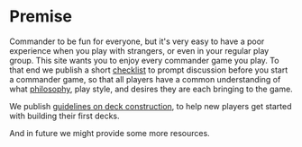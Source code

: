 Premise
====
Commander to be fun for everyone, but it's very easy to have a poor
experience when you play with strangers, or even in your regular play group.
This site wants you to enjoy every commander game you play. To
that end we publish a short [checklist](checklist.md) to prompt discussion
before you start a commander game, so that all players have a common
understanding of what [philosophy](format/philosophy.md), play style, and desires
they are each bringing to the game.

We publish [guidelines on deck construction](opinion/guidelines.md), to help
new players get started with building their first decks.

And in future we might provide some more resources.
